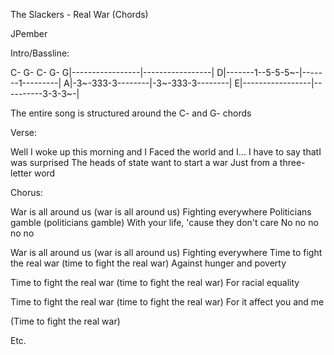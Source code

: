 The Slackers - Real War (Chords)


JPember


Intro/Bassline:

   C-       G-       C-       G-
G|-----------------|-----------------|
D|-------1--5-5-5~-|-------1---------|
A|-3~-333-3--------|-3~-333-3--------|
E|-----------------|----------3-3-3~-|


The entire song is structured around the C- and G- chords

Verse:

Well I woke up this morning and I
Faced the world and I...
I have to say thatI was surprised
The heads of state want to start a war
Just from a three-letter word


Chorus:

War is all around us (war is all around us)
Fighting everywhere
Politicians gamble (politicians gamble)
With your life, 'cause they don't care
No no no no no

War is all around us (war is all around us)
Fighting everywhere
Time to fight the real war (time to fight the real war)
Against hunger and poverty

Time to fight the real war (time to fight the real war)
For racial equality

Time to fight the real war (time to fight the real war)
For it affect you and me

(Time to fight the real war)

Etc.